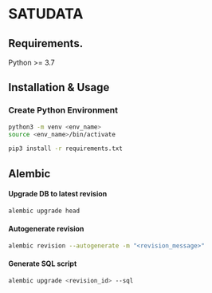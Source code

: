 # SATUDATA 

## Requirements.

Python >= 3.7

## Installation & Usage

### Create Python Environment

```bash
python3 -m venv <env_name>
source <env_name>/bin/activate
```

```bash
pip3 install -r requirements.txt
```

## Alembic
#### Upgrade DB to latest revision
```bash
alembic upgrade head
```
#### Autogenerate revision
```bash
alembic revision --autogenerate -m "<revision_message>"
```
#### Generate SQL script
```bash
alembic upgrade <revision_id> --sql
```